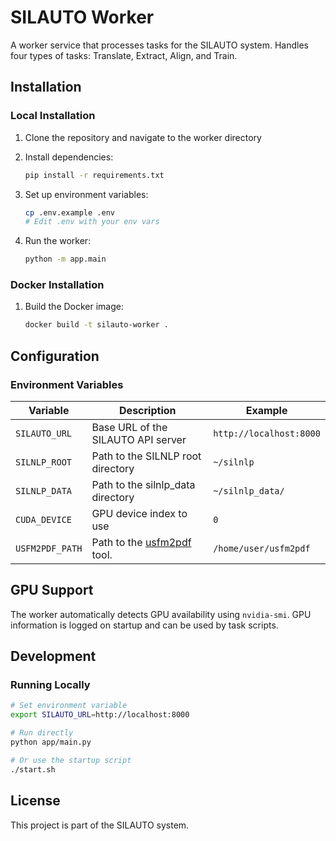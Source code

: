 # SILAUTO Worker

A worker service that processes tasks for the SILAUTO system. Handles four types of tasks: Translate, Extract, Align, and Train.

## Installation

### Local Installation

1. Clone the repository and navigate to the worker directory
2. Install dependencies:

   ```bash
   pip install -r requirements.txt
   ```

3. Set up environment variables:

   ```bash
   cp .env.example .env
   # Edit .env with your env vars
   ```

4. Run the worker:
   ```bash
   python -m app.main
   ```

### Docker Installation

1. Build the Docker image:

   ```bash
   docker build -t silauto-worker .
   ```

## Configuration

### Environment Variables

| Variable        | Description                                                       | Example                 |
|-----------------|-------------------------------------------------------------------|-------------------------|
| `SILAUTO_URL`   | Base URL of the SILAUTO API server                                | `http://localhost:8000` |
| `SILNLP_ROOT`   | Path to the SILNLP root directory                                 | `~/silnlp`              |
| `SILNLP_DATA`   | Path to the silnlp_data directory                                 | `~/silnlp_data/`        |
| `CUDA_DEVICE`   | GPU device index to use                                           | `0`                     |
| `USFM2PDF_PATH` | Path to the [usfm2pdf](https://github.com/jcuenod/usfm2pdf) tool. | `/home/user/usfm2pdf`   |

## GPU Support

The worker automatically detects GPU availability using `nvidia-smi`. GPU information is logged on startup and can be used by task scripts.

## Development

### Running Locally

```bash
# Set environment variable
export SILAUTO_URL=http://localhost:8000

# Run directly
python app/main.py

# Or use the startup script
./start.sh
```

## License

This project is part of the SILAUTO system.
